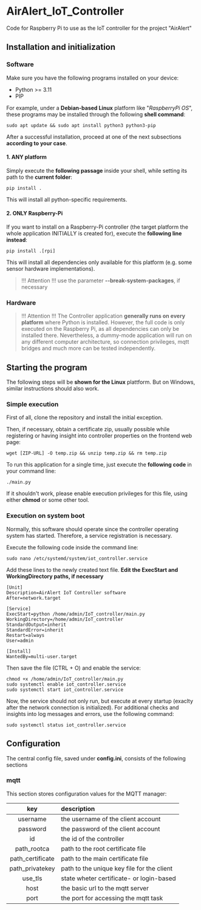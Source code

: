 # AirAlert_IoT_Controller
Code for Raspberry Pi to use as the IoT controller for the project "AirAlert"

## Installation and initialization

### Software

Make sure you have the following programs installed on your device:

- Python >= 3.11
- PIP

For example, under a **Debian-based Linux** platform like "*RaspberryPi OS*", these programs may be installed through the following **shell command**:

    sudo apt update && sudo apt install python3 python3-pip

After a successful installation, proceed at one of the next subsections **according to your case**.

#### 1. ANY platform

Simply execute the **following passage** inside your shell, while setting its path to the **current folder**:

    pip install .

This will install all python-specific requirements.

#### 2. ONLY Raspberry-Pi

If you want to install on a Raspberry-Pi controller (the target platform the whole application INITIALLY is created for), execute the **following line instead**:

    pip install .[rpi]

This will install all dependencies only available for this platform (e.g. some sensor hardware implementations).

> !!! Attention !!!
> use the parameter **--break-system-packages**, if necessary

### Hardware

> !!! Attention !!!
> The Controller application **generally runs on every platform** where Python is installed.
> However, the full code is only executed on the Raspberry Pi, as all dependencies can only be installed there.
> Nevertheless, a dummy-mode application will run on any different computer architecture, so connection privileges, mqtt bridges and much more can be tested independently.

## Starting the program

The following steps will be **shown for the Linux** plattform. But on Windows, similar instructions should also work.

### Simple execution

First of all, clone the repository and install the initial exception.

Then, if necessary, obtain a certificate zip, usually possible while registering or having insight into controller properties on the frontend web page:

    wget [ZIP-URL] -O temp.zip && unzip temp.zip && rm temp.zip

To run this application for a single time, just execute the **following code** in your command line:

    ./main.py

If it shouldn't work, please enable execution privileges for this file, using either **chmod** or some other tool.

### Execution on system boot

Normally, this software should operate since the controller operating system has started.
Therefore, a service registration is necessary.

Execute the following code inside the command line:

    sudo nano /etc/systemd/system/iot_controller.service

Add these lines to the newly created text file. **Edit the ExecStart and WorkingDirectory paths, if necessary**

    [Unit]
    Description=AirAlert IoT Controller software
    After=network.target

    [Service]
    ExecStart=python /home/admin/IoT_controller/main.py
    WorkingDirectory=/home/admin/IoT_controller
    StandardOutput=inherit
    StandardError=inherit
    Restart=always
    User=admin

    [Install]
    WantedBy=multi-user.target

Then save the file (CTRL + O) and enable the service:

    chmod +x /home/admin/IoT_controller/main.py
    sudo systemctl enable iot_controller.service
    sudo systemctl start iot_controller.service

Now, the service should not only run, but execute at every startup (exaclty after the network connection is initialized).
For additional checks and insights into log messages and errors, use the following command:

    sudo systemctl status iot_controller.service


## Configuration

The central config file, saved under **config.ini**, consists of the following sections

### mqtt

This section stores configuration values for the MQTT manager:

|     key          | description                               |
|:----------------:|:------------------------------------------|
|  username        | the username of the client account        |
|  password        | the password of the client account        |
|     id           | the id of the controller                  |
| path_rootca      | path to the root certificate file         |
| path_certificate | path to the main certificate file         |
| path_privatekey  | path to the unique key file for the client|
| use_tls          | state wheter certificate- or login-based  |
|    host          | the basic url to the mqtt server          |
|    port          | the port for accessing the mqtt task      |
